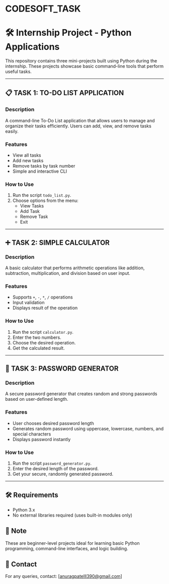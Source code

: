 # CODESOFT_TASK 
# 🛠️ Internship Project - Python Applications

This repository contains three mini-projects built using Python during the internship. These projects showcase basic command-line tools that perform useful tasks.

---

## 📋 TASK 1: TO-DO LIST APPLICATION

### Description
A command-line To-Do List application that allows users to manage and organize their tasks efficiently. Users can add, view, and remove tasks easily.

### Features
- View all tasks
- Add new tasks
- Remove tasks by task number
- Simple and interactive CLI

### How to Use
1. Run the script `todo_list.py`.
2. Choose options from the menu:
    - View Tasks
    - Add Task
    - Remove Task
    - Exit

---

## ➕ TASK 2: SIMPLE CALCULATOR

### Description
A basic calculator that performs arithmetic operations like addition, subtraction, multiplication, and division based on user input.

### Features
- Supports `+`, `-`, `*`, `/` operations
- Input validation
- Displays result of the operation

### How to Use
1. Run the script `calculator.py`.
2. Enter the two numbers.
3. Choose the desired operation.
4. Get the calculated result.

---

## 🔐 TASK 3: PASSWORD GENERATOR

### Description
A secure password generator that creates random and strong passwords based on user-defined length.

### Features
- User chooses desired password length
- Generates random password using uppercase, lowercase, numbers, and special characters
- Displays password instantly

### How to Use
1. Run the script `password_generator.py`.
2. Enter the desired length of the password.
3. Get your secure, randomly generated password.

---

## 🛠️ Requirements
- Python 3.x
- No external libraries required (uses built-in modules only)



## 📌 Note
These are beginner-level projects ideal for learning basic Python programming, command-line interfaces, and logic building.



## 📧 Contact
For any queries, contact: [anuragpatelll390@gmail.com]

